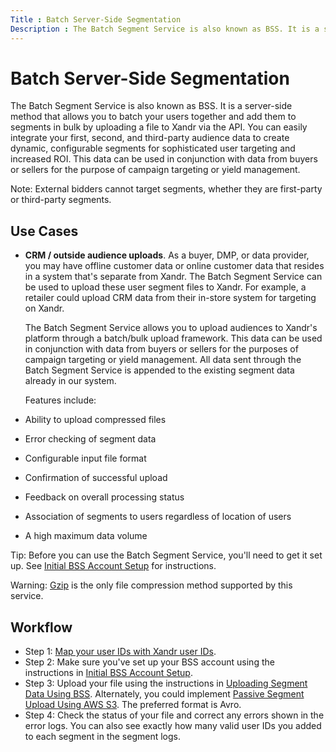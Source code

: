 ```yaml
---
Title : Batch Server-Side Segmentation
Description : The Batch Segment Service is also known as BSS. It is a server-side
---
```



# Batch Server-Side Segmentation





The Batch Segment Service is also known as BSS. It is a server-side
method that allows you to batch your users together and add them to
segments in bulk by uploading a file to Xandr
via the API. You can easily integrate your first, second, and
third-party audience data to create dynamic, configurable segments for
sophisticated user targeting and increased ROI. This data can be used in
conjunction with data from buyers or sellers for the purpose of campaign
targeting or yield management. 



Note: External bidders cannot target
segments, whether they are first-party or third-party segments.







## Use Cases

- **CRM / outside audience uploads**. As a buyer, DMP, or data provider,
  you may have offline customer data or online customer data that
  resides in a system that's separate from
  Xandr. The Batch Segment Service can be used
  to upload these user segment files to Xandr.
  For example, a retailer could upload CRM data from their in-store
  system for targeting on Xandr.

  The Batch Segment Service allows you to upload audiences to
  Xandr's platform through a batch/bulk upload
  framework. This data can be used in conjunction with data from buyers
  or sellers for the purposes of campaign targeting or yield management.
  All data sent through the Batch Segment Service is appended to the
  existing segment data already in our system.

  Features include:

- Ability to upload compressed files

- Error checking of segment data

- Configurable input file format

- Confirmation of successful upload

- Feedback on overall processing status

- Association of segments to users regardless of location of users

- A high maximum data volume



Tip: Before you can use the Batch
Segment Service, you'll need to get it set up. See <a
href="https://docs.xandr.com/bundle/xandr-bidders/page/initial-bss-account-setup.html"
class="xref" target="_blank">Initial BSS Account Setup</a> for
instructions.





Warning:
<a href="https://en.wikipedia.org/wiki/Gzip" class="xref"
target="_blank">Gzip</a> is the only file compression method supported
by this service.







## Workflow

- Step 1: <a
  href="https://docs.xandr.com/bundle/invest_invest-standard/page/topics/user-id-mapping-with-getuid-and-mapuid.html"
  class="xref" target="_blank">Map your user IDs with <span
  class="ph">Xandr user IDs</a>.
- Step 2: Make sure you've set up your BSS account using the
  instructions in <a
  href="https://docs.xandr.com/bundle/xandr-bidders/page/initial-bss-account-setup.html"
  class="xref" target="_blank">Initial BSS Account Setup</a>.
- Step 3: Upload your file using the instructions in <a
  href="https://docs.xandr.com/bundle/xandr-api/page/uploading-segment-data-using-bss.html"
  class="xref" target="_blank">Uploading Segment Data Using BSS</a>.
  Alternately, you could implement <a
  href="https://docs.xandr.com/bundle/xandr-bidders/page/passive-segment-upload-using-aws-s3.html"
  class="xref" target="_blank">Passive Segment Upload Using AWS S3</a>.
  The preferred format is Avro. 
- Step 4: Check the status of your file and correct any errors shown in
  the error logs. You can also see exactly how many valid user IDs you
  added to each segment in the segment logs.






